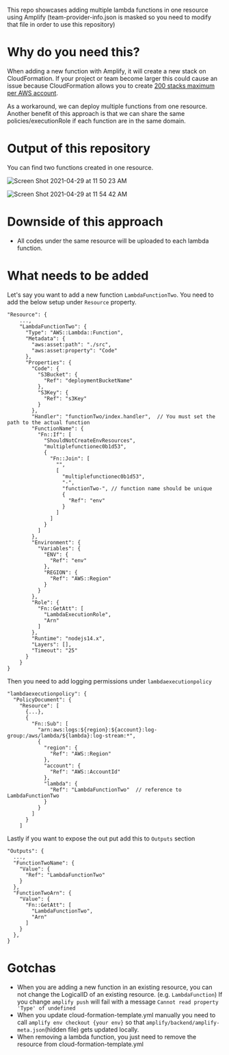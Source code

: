 This repo showcases adding multiple lambda functions in one resource using Amplify 
(team-provider-info.json is masked so you need to modify that file in order to use this repository)

# Why do you need this?

When adding a new function with Amplify, it will create a new stack on CloudFormation. If your project or team become larger this could cause an issue because CloudFormation allows you to create [200 stacks maximum per AWS account](https://docs.aws.amazon.com/AWSCloudFormation/latest/UserGuide/cloudformation-limits.html).

As a workaround, we can deploy multiple functions from one resource. Another benefit of this approach is that we can share the same policies/executionRole if each function are in the same domain.

# Output of this repository

You can find two functions created in one resource.

![Screen Shot 2021-04-29 at 11 50 23 AM](https://user-images.githubusercontent.com/6277118/116606477-a25e5380-a8e5-11eb-8eae-5712f32a68bc.png)

![Screen Shot 2021-04-29 at 11 54 42 AM](https://user-images.githubusercontent.com/6277118/116606519-b43ff680-a8e5-11eb-9d81-ac282f5df68e.png)

# Downside of this approach

- All codes under the same resource will be uploaded to each lambda function.

# What needs to be added

Let's say you want to add a new function `LambdaFunctionTwo`. You need to add the below setup under `Resource` property.

```
"Resource": {
    ...,
    "LambdaFunctionTwo": {
      "Type": "AWS::Lambda::Function",
      "Metadata": {
        "aws:asset:path": "./src",
        "aws:asset:property": "Code"
      },
      "Properties": {
        "Code": {
          "S3Bucket": {
            "Ref": "deploymentBucketName"
          },
          "S3Key": {
            "Ref": "s3Key"
          }
        },
        "Handler": "functionTwo/index.handler",  // You must set the path to the actual function
        "FunctionName": {
          "Fn::If": [
            "ShouldNotCreateEnvResources",
            "multiplefunctionec0b1d53",
            {
              "Fn::Join": [
                "",
                [
                  "multiplefunctionec0b1d53",
                  "-",
                  "functionTwo-", // function name should be unique
                  {
                    "Ref": "env"
                  }
                ]
              ]
            }
          ]
        },
        "Environment": {
          "Variables": {
            "ENV": {
              "Ref": "env"
            },
            "REGION": {
              "Ref": "AWS::Region"
            }
          }
        },
        "Role": {
          "Fn::GetAtt": [
            "LambdaExecutionRole",
            "Arn"
          ]
        },
        "Runtime": "nodejs14.x",
        "Layers": [],
        "Timeout": "25"
      }
    }
}
```

Then you need to add logging permissions under `lambdaexecutionpolicy`

```
"lambdaexecutionpolicy": {
  "PolicyDocument": {
    "Resource": [
      {...},
      {
        "Fn::Sub": [
          "arn:aws:logs:${region}:${account}:log-group:/aws/lambda/${lambda}:log-stream:*",
          {
            "region": {
              "Ref": "AWS::Region"
            },
            "account": {
              "Ref": "AWS::AccountId"
            },
            "lambda": {
              "Ref": "LambdaFunctionTwo"  // reference to LambdaFunctionTwo
            }
          }
        ]
      }
    ]
```

Lastly if you want to expose the out put add this to `Outputs` section

```
"Outputs": {
  ...,
  "FunctionTwoName": {
    "Value": {
      "Ref": "LambdaFunctionTwo"
    }
  },
  "FunctionTwoArn": {
    "Value": {
      "Fn::GetAtt": [
        "LambdaFunctionTwo",
        "Arn"
      ]
    }
  },
}
```

# Gotchas

- When you are adding a new function in an existing resource, you can not change the LogicalID of an existing resource. (e.g. `LambdaFunction`) If you change `amplify push` will fail with a message `Cannot read property 'Type' of undefined`
- When you update cloud-formation-template.yml manually you need to call `amplify env checkout {your env}` so that `amplify/backend/amplify-meta.json`(hidden file) gets updated locally.
- When removing a lambda function, you just need to remove the resource from cloud-formation-template.yml

